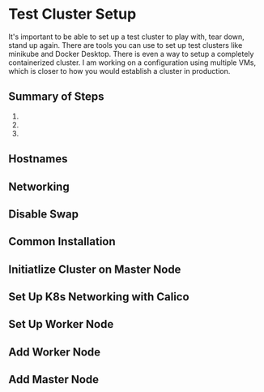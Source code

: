 # Test Cluster Setup
It's important to be able to set up a test cluster to play with, tear down, stand up again.  There are
tools you can use to set up test clusters like minikube and Docker Desktop.  There is even a way to setup
a completely containerized cluster.  I am working on a configuration using multiple VMs, which is closer
to how you would establish a cluster in production.

## Summary of Steps
1.
1.
1.

## Hostnames
## Networking
## Disable Swap
## Common Installation
## Initiatlize Cluster on Master Node
## Set Up K8s Networking with Calico
## Set Up Worker Node
## Add Worker Node
## Add Master Node
